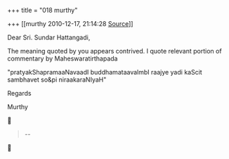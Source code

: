 +++
title = "018 murthy"

+++
[[murthy	2010-12-17, 21:14:28 [Source](https://groups.google.com/g/samskrita/c/0QvRNik3Y40)]]



Dear Sri. Sundar Hattangadi,

The meaning quoted by you appears contrived. I quote relevant portion of commentary by Maheswaratirthapada

"pratyakShapramaaNavaadI buddhamataavalmbI raajye yadi kaScit sambhavet so&pi niraakaraNIyaH"

Regards

Murthy



> --  



